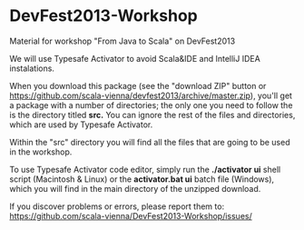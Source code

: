 DevFest2013-Workshop
====================

Material for workshop "From Java to Scala" on DevFest2013

We will use Typesafe Activator to avoid Scala&IDE and IntelliJ IDEA instalations.

When you download this package (see the "download ZIP" button or https://github.com/scala-vienna/devfest2013/archive/master.zip), you'll
get a package with a number of directories; the only one you need to follow the
is the directory titled **src.** You can ignore the rest of the
files and directories, which are used by Typesafe Activator.

Within the "src" directory you will find all the files that are going to
be used in the workshop.

To use Typesafe Activator code editor, simply run the **./activator ui**
shell script (Macintosh & Linux) or the **activator.bat ui** batch file (Windows),
which you will find in the main directory of the unzipped download.

If you discover problems or errors, please report them to:
https://github.com/scala-vienna/DevFest2013-Workshop/issues/
